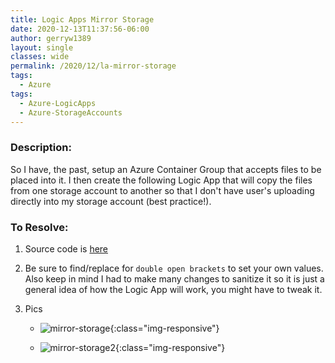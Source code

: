 ```yaml
---
title: Logic Apps Mirror Storage
date: 2020-12-13T11:37:56-06:00
author: gerryw1389
layout: single
classes: wide
permalink: /2020/12/la-mirror-storage
tags:
  - Azure
tags:
  - Azure-LogicApps
  - Azure-StorageAccounts
---
```

<!--more-->

### Description:

So I have, the past, setup an Azure Container Group that accepts files to be placed into it. I then create the following Logic App that will copy the files from one storage account to another so that I don't have user's uploading directly into my storage account (best practice!).

### To Resolve:

1. Source code is [here](https://github.com/gerryw1389/terraform-examples/tree/main/2020-12-13-la-mirror-storage/mirror-storage/mirror-storage.json)

2. Be sure to find/replace for `double open brackets` to set your own values. Also keep in mind I had to make many changes to sanitize it so it is just a general idea of how the Logic App will work, you might have to tweak it.

3. Pics

   - ![mirror-storage](https://automationadmin.com/assets/images/uploads/2020/12/mirror-storage.jpg){:class="img-responsive"}

   - ![mirror-storage2](https://automationadmin.com/assets/images/uploads/2020/12/mirror-storage2.jpg){:class="img-responsive"}
